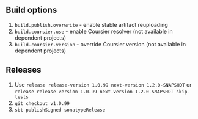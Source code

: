 Build options
-------------

1. `build.publish.overwrite` - enable stable artifact reuploading
2. `build.coursier.use` - enable Coursier resolver (not available in dependent projects)
3. `build.coursier.version` - override Coursier version (not available in dependent projects)

Releases
--------

1. Use `release release-version 1.0.99 next-version 1.2.0-SNAPSHOT` or `release release-version 1.0.99 next-version 1.2.0-SNAPSHOT skip-tests`  
2. `git checkout v1.0.99`
3. `sbt publishSigned sonatypeRelease` 

